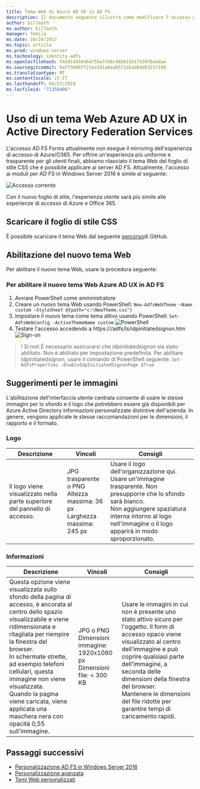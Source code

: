```yaml
---
title: Tema Web di Azure AD UX in AD FS
description: Il documento seguente illustra come modificare l'accesso AD FS Forms in modo che sia simile all'esperienza utente Azure AD.
author: billmath
ms.author: billmath
manager: femila
ms.date: 10/24/2017
ms.topic: article
ms.prod: windows-server
ms.technology: identity-adfs
ms.openlocfilehash: f4dd1d45646475be3788cd6b615b1743976eedae
ms.sourcegitcommit: 6aff3d88ff22ea141a6ea6572a5ad8dd6321f199
ms.translationtype: MT
ms.contentlocale: it-IT
ms.lasthandoff: 09/27/2019
ms.locfileid: "71358406"
---
```

# <a name="using-an-azure-ad-ux-web-theme-in-active-directory-federation-services"></a>Uso di un tema Web Azure AD UX in Active Directory Federation Services
L'accesso AD FS Forms attualmente non esegue il mirroring dell'esperienza di accesso di Azure/O365.  Per offrire un'esperienza più uniforme e trasparente per gli utenti finali, abbiamo rilasciato il tema Web del foglio di stile CSS che è possibile applicare ai server AD FS.  Attualmente, l'accesso ai moduli per AD FS in Windows Server 2016 è simile al seguente:

![Accesso corrente](media/Azure-UX-Web-Theme-in-AD-FS/one.png)


Con il nuovo foglio di stile, l'esperienza utente sarà più simile alle esperienze di accesso di Azure e Office 365.

## <a name="download-the-css-style-sheet"></a>Scaricare il foglio di stile CSS
È possibile scaricare il tema Web dal seguente [percorso](https://github.com/Microsoft/adfsWebCustomization/tree/master/centeredUi)di GitHub.


## <a name="enabling-the-new-web-theme"></a>Abilitazione del nuovo tema Web
Per abilitare il nuovo tema Web, usare la procedura seguente:

### <a name="to-enable-the-new-azure-ad-ux-web-theme-in-ad-fs"></a>Per abilitare il nuovo tema Web Azure AD UX in AD FS
1. Avviare PowerShell come amministratore
2. Creare un nuovo tema Web usando PowerShell: `New-AdfsWebTheme –Name custom –StyleSheet @{path="c:\NewTheme.css"}`
3. Impostare il nuovo tema come tema attivo usando PowerShell: `Set-AdfsWebConfig -ActiveThemeName custom`
   ![PowerShell](media/Azure-UX-Web-Theme-in-AD-FS/two.png)
4. Testare l'accesso accedendo a https://<AD FS name.domain>/adfs/ls/idpinitiatedsignon.htm ![Sign-on](media/Azure-UX-Web-Theme-in-AD-FS/three.png)

> ! Si noti È necessario assicurarsi che idpinitiatedsignon sia stato abilitato.  Non è abilitato per impostazione predefinita.  Per abilitare idpinitiatedsignon, usare il comando di PowerShell seguente: `Set-AdfsProperties –EnableIdpInitiatedSignonPage $True`

## <a name="image-recommendations"></a>Suggerimenti per le immagini
L'abilitazione dell'interfaccia utente centrata consente di usare le stesse immagini per lo sfondo e il logo che potrebbero essere già disponibili per Azure Active Directory informazioni personalizzate distintive dell'azienda. In genere, vengono applicate le stesse raccomandazioni per le dimensioni, il rapporto e il formato.

### <a name="logo"></a>Logo

Descrizione | Vincoli | Consigli
------- | ------- | ----------
Il logo viene visualizzato nella parte superiore del pannello di accesso. | JPG trasparente o PNG<br>Altezza massima: 36 px<br>Larghezza massima: 245 px | Usare il logo dell'organizzazione qui.<br>Usare un'immagine trasparente. Non presupporre che lo sfondo sarà bianco.<br>Non aggiungere spaziatura interna intorno al logo nell'immagine o il logo apparirà in modo sproporzionato.

### <a name="background"></a>Informazioni

Descrizione | Vincoli | Consigli
------- | ------- | ----------
Questa opzione viene visualizzata sullo sfondo della pagina di accesso, è ancorata al centro dello spazio visualizzabile e viene ridimensionata e ritagliata per riempire la finestra del browser.    <br>In schermate strette, ad esempio telefoni cellulari, questa immagine non viene visualizzata.<br>Quando la pagina viene caricata, viene applicata una maschera nera con opacità 0,55 sull'immagine. | JPG o PNG<br>Dimensioni immagine: 1920x1080 px<br>Dimensioni file: &lt; 300 KB | <br>Usare le immagini in cui non è presente uno stato attivo sicuro per l'oggetto. Il form di accesso opaco viene visualizzato al centro dell'immagine e può coprire qualsiasi parte dell'immagine, a seconda delle dimensioni della finestra del browser.<br>Mantenere le dimensioni del file ridotte per garantire tempi di caricamento rapidi.

## <a name="next-steps"></a>Passaggi successivi
- [Personalizzazione AD FS in Windows Server 2016](AD-FS-Customization-in-Windows-Server-2016.md)
- [Personalizzazione avanzata](Advanced-Customization-of-AD-FS-Sign-in-Pages.md)
- [Temi Web personalizzati](Custom-Web-Themes-in-AD-FS.md)
